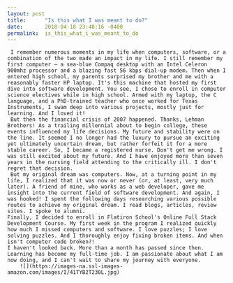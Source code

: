 ```yaml
---
layout: post
title:      "Is this what I was meant to do?"
date:       2018-04-18 23:48:16 -0400
permalink:  is_this_what_i_was_meant_to_do
---
```



     I remember numerous moments in my life when computers, software, or a combination of the two made an impact in my life. I still remember my first computer – a sea-blue Compaq desktop with an Intel Celeron 900mhz processor and a blazing fast 56 kbps dial-up modem. Then when I entered high school, my parents surprised my brother and me with a reasonably faster HP laptop. It's this machine that hosted my first dive into software development. You see, I chose to enroll in computer science electives while in high school. Armed with my laptop, the C language, and a PhD-trained teacher who once worked for Texas Instruments, I swam deep into various projects, mostly just for learning. And I loved it!
     But then the financial crisis of 2007 happened. Thanks, Lehman Brothers! As a trailing millennial about to begin college, these events influenced my life decisions. My future and stability were on the line. It seemed I no longer had the luxury to pursue an exciting yet ultimately uncertain dream, but rather forfeit it for a more stable career. So, I became a registered nurse. Don't get me wrong. I was still excited about my future. And I have enjoyed more than seven years in the nursing field attending to the critically ill. I don't regret that decision.
     But my original dream was computers. Now, at a turning point in my life, I realized that it was now or never (or, at least, very much later). A friend of mine, who works as a web developer, gave me insight into the current field of software development. And again, I was hooked! I spent the following days researching various possible routes to achieve my original dream. I read blogs, articles, review sites. I spoke to alumni. 
    Finally, I decided to enroll in Flatiron School's Online Full Stack Development Course. My first week in the program I realized quickly how much I missed computers and software. I love puzzles; I love solving puzzles. And I thoroughly enjoy fixing broken items. And when isn't computer code broken?! 
    I haven't looked back. More than a month has passed since then. Learning has become my full-time job. I am passionate about what I am now doing, and I can't wait to share my journey with everyone.
		![](https://images-na.ssl-images-amazon.com/images/I/41TYB2T230L.jpg)
		

